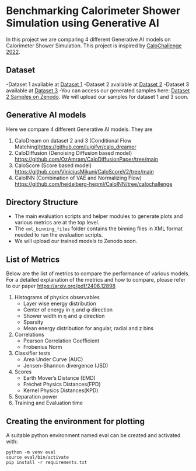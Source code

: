 # Benchmarking Calorimeter Shower Simulation using Generative AI

In this project we are comparing 4 different Generative AI models on Calorimeter Shower Simulation. This project is inspired by [CaloChallenge 2022](https://calochallenge.github.io/homepage/).

## Dataset
-Dataset 1 available at [Dataset 1](https://zenodo.org/records/8099322)
-Dataset 2 available at [Dataset 2](https://zenodo.org/records/6366271)
-Dataset 3 available at [Dataset 3](https://zenodo.org/records/6366324)
-You can access our generated samples here: [Dataset 2 Samples on Zenodo](https://zenodo.org/records/14883798).
We will upload our samples for dataset 1 and 3 soon. 

## Generative AI models

Here we compare 4 different Generative AI models.
They are 
1. CaloDream on dataset 2 and 3 (Conditional Flow Matching)https://github.com/luigifvr/calo_dreamer
2. CaloDiffusion (Denoising Diffusion based model) https://github.com/OzAmram/CaloDiffusionPaper/tree/main
3. CaloScore (Score based model) https://github.com/ViniciusMikuni/CaloScoreV2/tree/main
4. CaloINN (Combination of VAE and Normalizing Flow) https://github.com/heidelberg-hepml/CaloINN/tree/calochallenge

## Directory Structure

- The main evaluation scripts and helper modules to generate plots and various metrics are at the top level.
- The `xml_binning_files` folder contains the binning files in XML format needed to run the evaluation scripts.
- We will upload our trained models to Zenodo soon.
  
## List of Metrics
Below are the list of metrics to compare the performance of various models. For a detailed explanation of the metrics and how to compare, please 
refer to our paper https://arxiv.org/pdf/2406.12898

1. Histograms of physics observables
   - Layer wise energy distribution
   - Center of energy in η and φ direction
   - Shower width in η and φ direction
   - Sparsity
   - Mean energy distribution for angular, radial and z bins
3. Correlations
   - Pearson Correlation Coefficient
   - Frobenius Norm
5. Classifier tests
   - Area Under Curve (AUC)
   - Jensen-Shannon divergence (JSD)
7. Scores
   - Earth Mover’s Distance (EMD)
   - Fréchet Physics Distances(FPD)
   - Kernel Physics Distances(KPD)
9. Separation power
10. Training and Evaluation time
    
## Creating the environment for plotting
A suitable python environment named eval can be created and activated with:
```
python -m venv eval
source eval/bin/activate
pip install -r requirements.txt

```
